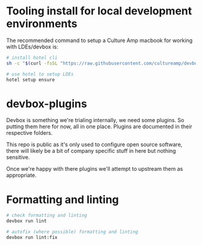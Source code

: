 # Tooling install for local development environments

The recommended command to setup a Culture Amp macbook for working with LDEs/devbox is:

```bash
# install hotel cli
sh -c "$(curl -fsSL "https://raw.githubusercontent.com/cultureamp/devbox-extras/main/scripts/install_hotel.sh")"

# use hotel to setup LDEs
hotel setup ensure
```

# devbox-plugins

Devbox is something we're trialing internally, we need some plugins. So putting them here for now, all in one place. Plugins are documented in their respective folders.

This repo is public as it's only used to configure open source software, there will likely be a bit of company specific stuff in here but nothing sensitive.

Once we're happy with there plugins we'll attempt to upstream them as appropriate.

# Formatting and linting

```sh
# check formatting and linting
devbox run lint

# autofix (where possible) formatting and linting
devbox run lint:fix
```
